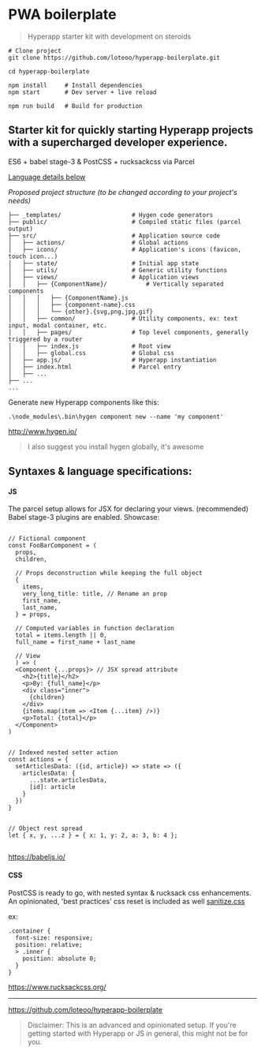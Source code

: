 # PWA boilerplate
> Hyperapp starter kit with development on steroids

```
# Clone project
git clone https://github.com/loteoo/hyperapp-boilerplate.git

cd hyperapp-boilerplate

npm install     # Install dependencies
npm start       # Dev server + live reload
```

```
npm run build   # Build for production
```



## Starter kit for quickly starting Hyperapp projects with a supercharged developer experience.

ES6 + babel stage-3 & PostCSS + rucksackcss via Parcel

[Language details below](https://github.com/loteoo/hyperapp-boilerplate#syntaxes--language-specifications)



*Proposed project structure (to be changed according to your project's needs)*

```
├── _templates/                    # Hygen code generators
├── public/                        # Compiled static files (parcel output)
├── src/                           # Application source code
│   ├── actions/                   # Global actions
│   ├── icons/                     # Application's icons (favicon, touch icon...)
│   ├── state/                     # Initial app state
│   ├── utils/                     # Generic utility functions
│   ├── views/                     # Application views
│   │   ├── {ComponentName}/           # Vertically separated components
│   │   │   ├── {ComponentName}.js
│   │   │   ├── {component-name}.css
│   │   │   └── {other}.{svg,png,jpg,gif}
│   │   ├── common/                # Utility components, ex: text input, modal container, etc.
│   │   ├── pages/                 # Top level components, generally triggered by a router
│   │   ├── index.js               # Root view
│   │   ├── global.css             # Global css
│   ├── app.js/                    # Hyperapp instantiation
│   ├── index.html                 # Parcel entry
│   ├── ...
├── ...
...
```





Generate new Hyperapp components like this:
```
.\node_modules\.bin\hygen component new --name 'my component'
```
http://www.hygen.io/

> I also suggest you install hygen globally, it's awesome




## Syntaxes & language specifications:

#### JS 
The parcel setup allows for JSX for declaring your views. (recommended)
Babel stage-3 plugins are enabled.
Showcase:
```

// Fictional component
const FooBarComponent = (
  props,
  children,

  // Props deconstruction while keeping the full object
  {
    items,
    very_long_title: title, // Rename an prop
    first_name,
    last_name,
  } = props,

  // Computed variables in function declaration
  total = items.length || 0,
  full_name = first_name + last_name

  // View
  ) => (
  <Component {...props}> // JSX spread attribute
    <h2>{title}</h2>
    <p>By: {full_name}</p>
    <div class="inner">
      {children}
    </div>
    {items.map(item => <Item {...item} />)}
    <p>Total: {total}</p>
  </Component>
)


// Indexed nested setter action
const actions = {
  setArticlesData: ({id, article}) => state => ({
    articlesData: {
      ...state.articlesData,
      [id]: article
    }
  })
}


// Object rest spread
let { x, y, ...z } = { x: 1, y: 2, a: 3, b: 4 };


```
https://babeljs.io/




#### CSS 
PostCSS is ready to go, with nested syntax & rucksack css enhancements.
An opinionated, 'best practices' css reset is included as well [sanitize.css](https://github.com/csstools/sanitize.css)

ex:
```
.container {
  font-size: responsive;
  position: relative;
  > .inner {
    position: absolute 0;
  }
}
```
https://www.rucksackcss.org/



---


https://github.com/loteoo/hyperapp-boilerplate


> Disclaimer:
This is an advanced and opinionated setup. 
If you're getting started with Hyperapp or JS in general, this might not be for you.
